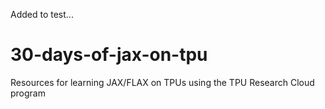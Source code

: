 Added to test...
# 30-days-of-jax-on-tpu
Resources for learning JAX/FLAX on TPUs using the TPU Research Cloud program
